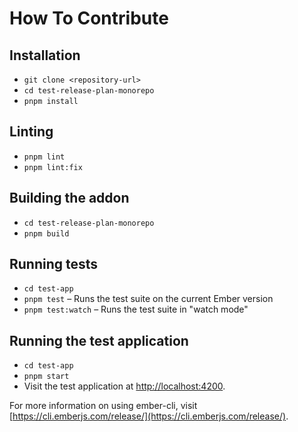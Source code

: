 # How To Contribute

## Installation

- `git clone <repository-url>`
- `cd test-release-plan-monorepo`
- `pnpm install`

## Linting

- `pnpm lint`
- `pnpm lint:fix`

## Building the addon

- `cd test-release-plan-monorepo`
- `pnpm build`

## Running tests

- `cd test-app`
- `pnpm test` – Runs the test suite on the current Ember version
- `pnpm test:watch` – Runs the test suite in "watch mode"

## Running the test application

- `cd test-app`
- `pnpm start`
- Visit the test application at [http://localhost:4200](http://localhost:4200).

For more information on using ember-cli, visit [https://cli.emberjs.com/release/](https://cli.emberjs.com/release/).
